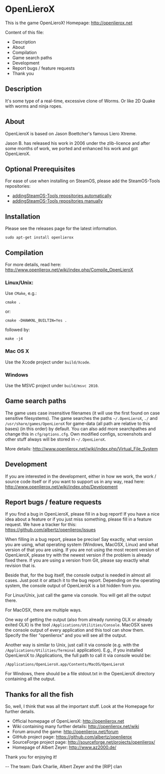 # OpenLieroX

This is the game OpenLieroX! Homepage: <http://openlierox.net>

Content of this file:

* Description
* About
* Compilation
* Game search paths
* Development
* Report bugs / feature requests
* Thank you


## Description

It's some type of a real-time, excessive clone of Worms. Or like 2D Quake with worms and ninja ropes.


## About

OpenLieroX is based on Jason Boettcher's famous Liero Xtreme.

Jason B. has released his work in 2006 under the zlib-licence and after some months of work, we ported and enhanced his work and got OpenLieroX.

## Optional Prerequisites
For ease of use when installing on SteamOS, please add the SteamOS-Tools repositories:

* [addingSteamOS-Tools repositories automatically](https://github.com/ProfessorKaos64/SteamOS-Tools)
* [addingSteamOS-Tools repositories manually](https://github.com/ProfessorKaos64/SteamOS-Tools/wiki/SteamOS-Tools-Repository)

## Installation
Please see the releases page for the latest information.

```
sudo apt-get install openlierox
```

## Compilation

For more details, read here: <http://www.openlierox.net/wiki/index.php/Compile_OpenLieroX>

### Linux/Unix:

Use `CMake`, e.g.:
	
	cmake .

or:

	cmake -DHAWKNL_BUILTIN=Yes .

followed by:

	make -j4

### Mac OS X

Use the Xcode project under `build/Xcode`.

### Windows

Use the MSVC project under `build/msvc 2010`.


## Game search paths

The game uses case insensitive filenames (it will use the first found on case sensitive filesystems).
The game searches the paths `~/.OpenLieroX`, `./` and `/usr/share/games/OpenLieroX` for game-data (all path are relative to this bases) (in this order) by default.
You can also add more searchpathes and change this in `cfg/options.cfg`.
Own modified configs, screenshots and other stuff always will be stored in `~/.OpenLieroX`.

More details: <http://www.openlierox.net/wiki/index.php/Virtual_File_System>


## Development

If you are interested in the development, either in how we work, the work / source code itself or if you want to support us in any way, read here: <http://www.openlierox.net/wiki/index.php/Development>


## Report bugs / feature requests

If you find a bug in OpenLieroX, please fill in a bug report! If you have a nice idea about a feature or if you just miss something, please fill in a feature request. We have a tracker for this: <https://github.com/albertz/openlierox/issues>

When filling in a bug report, please be precise! Say exactly, what version you are using, what operating system (Windows, MacOSX, Linux) and what version of that you are using. If you are not using the most recent version of OpenLieroX, please try with the newest version if the problem is already fixed there. If you are using a version from Git, please say exactly what revision that is.

Beside that, for the bug itself, the console output is needed in almost all cases. Just post it or attach it to the bug report. Depending on the operating system, the console output of OpenLieroX is a bit hidden from you.

For Linux/Unix, just call the game via console. You will get all the output there.

For MacOSX, there are multiple ways.

One way of getting the output (also from already running OLX or already exited OLX) is the tool `/Applications/Utilities/Console`. MacOSX saves the console output of every application and this tool can show them. Specify the filer "openlierox" and you will see all the output.

Another way is similar to Unix, just call it via console (e.g. with the `/Applications/Utilities/Terminal` application). E.g., if you installed OpenLieroX to /Applications, the full path to call it via console would be:

	/Applications/OpenLieroX.app/Contents/MacOS/OpenLieroX

For Windows, there should be a file stdout.txt in the OpenLieroX directory containing all the output.


## Thanks for all the fish

So, well, I think that was all the important stuff.
Look at the Homepage for further details.

* Official homepage of OpenLieroX: <http://openlierox.net>
* Wiki containing many further details: <http://openlierox.net/wiki>
* Forum around the game: <http://openlierox.net/forum>
* GitHub project page: <https://github.com/albertz/openlierox>
* SourceForge project page: <http://sourceforge.net/projects/openlierox/>
* Homepage of Albert Zeyer: <http://www.az2000.de/>

Thank you for enjoying it!

-- The team: Dark Charlie, Albert Zeyer and the [RIP] clan


